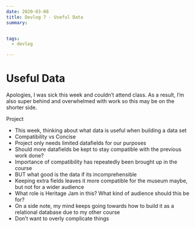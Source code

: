 ```yaml
---
date: 2020-03-08
title: Devlog 7 - Useful Data
summary: 


tags:
  - devlog

---
```


# Useful Data

Apologies, I was sick this week and couldn’t attend class. As a result, I’m also super behind and overwhelmed with work so this may be on the shorter side. 

Project
- This week, thinking about what data is useful when building a data set
- Compatibility vs Concise
- Project only needs limited datafields for our purposes
- Should more datafields be kept to stay compatible with the previous work done?
- Importance of compatibility has repeatedly been brought up in the course
- BUT what good is the data if its incomprehensible
- Keeping extra fields leaves it more compatible for the museum maybe, but not for a wider audience
- What role is Heritage Jam in this? What kind of audience should this be for?
- On a side note, my mind keeps going towards how to build it as a relational database due to my other course
- Don’t want to overly complicate things




